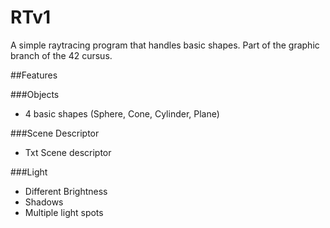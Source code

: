 # RTv1
A simple raytracing program that handles basic shapes. Part of the graphic branch of the 42 cursus.

##Features

###Objects

- 4 basic shapes (Sphere, Cone, Cylinder, Plane)

###Scene Descriptor

- Txt Scene descriptor

###Light

- Different Brightness
- Shadows
- Multiple light spots
